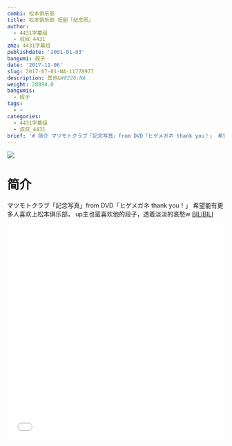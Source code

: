 ```yaml
---
combi: 松本俱乐部
title: 松本俱乐部 短剧「纪念照」
author:
  - 4431字幕组
  - 叔叔_4431
zmz: 4431字幕组
publishdate: '2001-01-03'
bangumi: 段子
date: '2017-11-06'
slug: 2017-07-01-NA-11778977
description: 其他&#8226;NA
weight: 28894.0
bangumis:
  - 段子
tags:
  - ~
categories:
  - 4431字幕组
  - 叔叔_4431
brief: '# 简介 マツモトクラブ「記念写真」from DVD「ヒゲメガネ thank you！」 希望能有更多人喜欢上松本俱乐部， up主也蛮喜欢他的段子，透着淡淡的哀愁w'
---
```

![](https://i.imgur.com/CM1rL93.png)
# 简介  
マツモトクラブ「記念写真」from DVD「ヒゲメガネ thank you！」
希望能有更多人喜欢上松本俱乐部，
up主也蛮喜欢他的段子，透着淡淡的哀愁w
  [BILIBILI](https://www.bilibili.com/video/av11778977/)

  <iframe src="//www.bilibili.com/blackboard/player.html?aid=11778977" width="100%" height="500" frameborder="0" allowfullscreen="allowfullscreen"></iframe>
